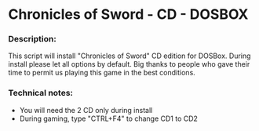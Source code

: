 # Chronicles of Sword - CD - DOSBOX

### Description:
This script will install "Chronicles of Sword" CD edition for DOSBox.
During install please let all options by default.
Big thanks to people who gave their time to permit us playing this game in the best conditions.

### Technical notes:
- You will need the 2 CD only during install
- During gaming, type "CTRL+F4" to change CD1 to CD2

